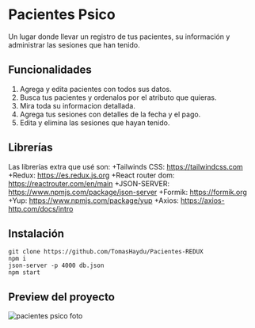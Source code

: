 # Pacientes Psico

Un lugar donde llevar un registro de tus pacientes, su información y administrar las sesiones que han tenido.

## Funcionalidades
1. Agrega y edita pacientes con todos sus datos.
2. Busca tus pacientes y ordenalos por el atributo que quieras.
3. Mira toda su informacion detallada.
4. Agrega tus sesiones con detalles de la fecha y el pago.
5. Edita y elimina las sesiones que hayan tenido.

## Librerías
Las librerías extra que usé son:
+Tailwinds CSS: https://tailwindcss.com
+Redux: https://es.redux.js.org
+React router dom: https://reactrouter.com/en/main
+JSON-SERVER: https://www.npmjs.com/package/json-server
+Formik: https://formik.org
+Yup: https://www.npmjs.com/package/yup
+Axios: https://axios-http.com/docs/intro

## Instalación

	git clone https://github.com/TomasHaydu/Pacientes-REDUX
	npm i
	json-server -p 4000 db.json
	npm start

## Preview del proyecto

![pacientes psico foto](https://user-images.githubusercontent.com/103974880/218336309-7c77c204-eb71-4a2d-8943-5848e922625b.png)
